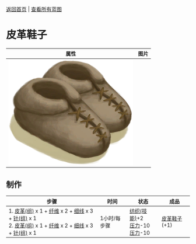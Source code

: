 [返回首页](index.md)   |  [查看所有蓝图](blueprint.md)
# 皮革鞋子  
>   
  
  属性  |   图片   
 ----  |  ----:   
   |  ![](Sprite/LeatherShoes.png)   
  
## 制作  
步骤  |  时间  |  状态  |  成品  
----  |  ----  |  ----  |  ----  
1. [皮革(组)](GpTag_Leather.md) x 1 + [纤维](Fibers.md) x 2 + [细线](CordFiber.md) x 3 + [针(组)](GpTag_Needle.md) x 1<br>2. [皮革(组)](GpTag_Leather.md) x 1 + [纤维](Fibers.md) x 2 + [细线](CordFiber.md) x 3 + [针(组)](GpTag_Needle.md) x 1  |  1小时/每步骤  |  [纺织(技能)](Skill_Tailoring.md)+2<br>[压力](Stress.md)-10<br>[压力](Stress.md)-10  |  [皮革鞋子](LeatherShoes.md)(+1)  
